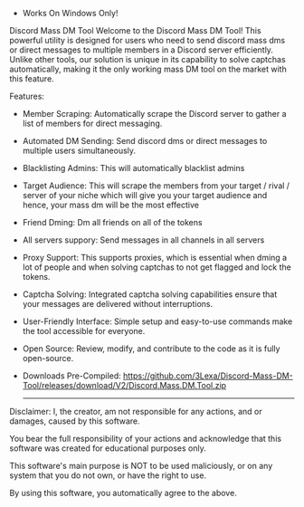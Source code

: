 - Works On Windows Only!


Discord Mass DM Tool
Welcome to the Discord Mass DM Tool! This powerful utility is designed for users who need to send discord mass dms or direct messages to multiple members in a Discord server efficiently. Unlike other tools, our solution is unique in its capability to solve captchas automatically, making it the only working mass DM tool on the market with this feature.

Features:
- Member Scraping: Automatically scrape the Discord server to gather a list of members for direct messaging.
- Automated DM Sending: Send discord dms or direct messages to multiple users simultaneously.
- Blacklisting Admins: This will automatically blacklist admins
- Target Audience: This will scrape the members from your target / rival / server of your niche which will give you your target audience and hence, your mass dm will be the most effective
- Friend Dming: Dm all friends on all of the tokens
- All servers suppory: Send messages in all channels in all servers
- Proxy Support: This supports proxies, which is essential when dming a lot of people and when solving captchas to not get flagged and lock the tokens.
- Captcha Solving: Integrated captcha solving capabilities ensure that your messages are delivered without interruptions.
- User-Friendly Interface: Simple setup and easy-to-use commands make the tool accessible for everyone.
- Open Source: Review, modify, and contribute to the code as it is fully open-source.

- Downloads Pre-Compiled: https://github.com/3Lexa/Discord-Mass-DM-Tool/releases/download/V2/Discord.Mass.DM.Tool.zip

  ---

Disclaimer: I, the creator, am not responsible for any actions, and or damages, caused by this software.

You bear the full responsibility of your actions and acknowledge that this software was created for educational purposes only.

This software's main purpose is NOT to be used maliciously, or on any system that you do not own, or have the right to use.

By using this software, you automatically agree to the above.
